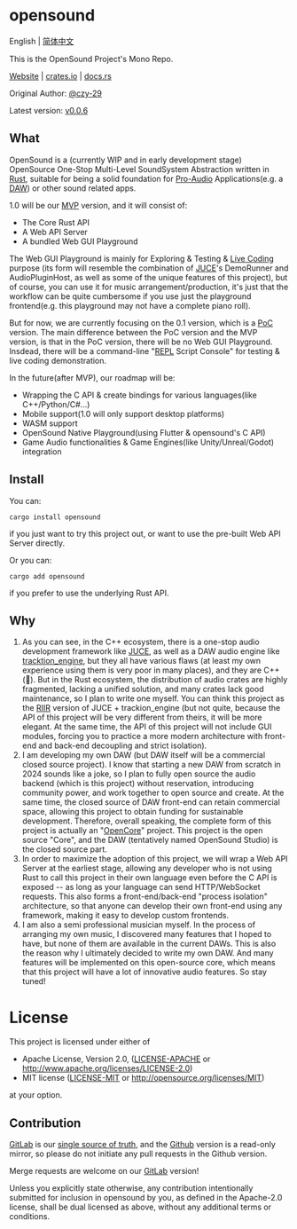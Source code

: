 # opensound

English | [简体中文](README-CN.md)

This is the OpenSound Project's Mono Repo.

[Website](https://opensound.run) | [crates.io](https://crates.io/crates/opensound) | [docs.rs](https://docs.rs/opensound/latest/opensound)

Original Author: [@czy-29](https://github.com/czy-29)

Latest version: [v0.0.6](https://github.com/opensound-org/opensound/releases/tag/v0.0.6)

## What
OpenSound is a (currently WIP and in early development stage) OpenSource One-Stop Multi-Level SoundSystem Abstraction written in [Rust](https://www.rust-lang.org/), suitable for being a solid foundation for [Pro-Audio](https://en.wikipedia.org/wiki/Professional_audio) Applications(e.g. a [DAW](https://en.wikipedia.org/wiki/Digital_audio_workstation)) or other sound related apps.

1.0 will be our [MVP](https://en.wikipedia.org/wiki/Minimum_viable_product) version, and it will consist of:
- The Core Rust API
- A Web API Server
- A bundled Web GUI Playground

The Web GUI Playground is mainly for Exploring & Testing & [Live Coding](https://en.wikipedia.org/wiki/Live_coding) purpose (its form will resemble the combination of [JUCE](https://juce.com/)'s DemoRunner and AudioPluginHost, as well as some of the unique features of this project), but of course, you can use it for music arrangement/production, it's just that the workflow can be quite cumbersome if you use just the playground frontend(e.g. this playground may not have a complete piano roll).

But for now, we are currently focusing on the 0.1 version, which is a [PoC](https://en.wikipedia.org/wiki/Proof_of_concept) version.
The main difference between the PoC version and the MVP version, is that in the PoC version, there will be no Web GUI Playground. Insdead, there will be a command-line "[REPL](https://en.wikipedia.org/wiki/Read%E2%80%93eval%E2%80%93print_loop) Script Console" for testing & live coding demonstration.

In the future(after MVP), our roadmap will be:
- Wrapping the C API & create bindings for various languages(like C++/Python/C#...)
- Mobile support(1.0 will only support desktop platforms)
- WASM support
- OpenSound Native Playground(using Flutter & opensound's C API)
- Game Audio functionalities & Game Engines(like Unity/Unreal/Godot) integration

## Install
You can:
```
cargo install opensound
```
if you just want to try this project out, or want to use the pre-built Web API Server directly.

Or you can:
```
cargo add opensound
```
if you prefer to use the underlying Rust API.

## Why
1. As you can see, in the C++ ecosystem, there is a one-stop audio development framework like [JUCE](https://juce.com/), as well as a DAW audio engine like [tracktion_engine](https://github.com/Tracktion/tracktion_engine), but they all have various flaws (at least my own experience using them is very poor in many places), and they are C++(🤮). But in the Rust ecosystem, the distribution of audio crates are highly fragmented, lacking a unified solution, and many crates lack good maintenance, so I plan to write one myself. You can think this project as the [RIIR](https://github.com/ansuz/RIIR) version of JUCE + trackion_engine (but not quite, because the API of this project will be very different from theirs, it will be more elegant. At the same time, the API of this project will not include GUI modules, forcing you to practice a more modern architecture with front-end and back-end decoupling and strict isolation).
2. I am developing my own DAW (but DAW itself will be a commercial closed source project). I know that starting a new DAW from scratch in 2024 sounds like a joke, so I plan to fully open source the audio backend (which is this project) without reservation, introducing community power, and work together to open source and create. At the same time, the closed source of DAW front-end can retain commercial space, allowing this project to obtain funding for sustainable development. Therefore, overall speaking, the complete form of this project is actually an "[OpenCore](https://en.wikipedia.org/wiki/Open-core_model)" project. This project is the open source "Core", and the DAW (tentatively named OpenSound Studio) is the closed source part.
3. In order to maximize the adoption of this project, we will wrap a Web API Server at the earliest stage, allowing any developer who is not using Rust to call this project in their own language even before the C API is exposed -- as long as your language can send HTTP/WebSocket requests. This also forms a front-end/back-end "process isolation" architecture, so that anyone can develop their own front-end using any framework, making it easy to develop custom frontends.
4. I am also a semi professional musician myself. In the process of arranging my own music, I discovered many features that I hoped to have, but none of them are available in the current DAWs. This is also the reason why I ultimately decided to write my own DAW. And many features will be implemented on this open-source core, which means that this project will have a lot of innovative audio features. So stay tuned!

# License

This project is licensed under either of

 * Apache License, Version 2.0, ([LICENSE-APACHE](LICENSE-APACHE) or
   http://www.apache.org/licenses/LICENSE-2.0)
 * MIT license ([LICENSE-MIT](LICENSE-MIT) or
   http://opensource.org/licenses/MIT)

at your option.

## Contribution

[GitLab](https://gitlab.com/opensound-org/opensound) is our [single source of truth](https://en.wikipedia.org/wiki/Single_source_of_truth), and the [Github](https://github.com/opensound-org/opensound) version is a read-only mirror, so please do not initiate any pull requests in the Github version.

Merge requests are welcome on our [GitLab](https://gitlab.com/opensound-org/opensound) version!

Unless you explicitly state otherwise, any contribution intentionally submitted
for inclusion in opensound by you, as defined in the Apache-2.0 license, shall be
dual licensed as above, without any additional terms or conditions.
